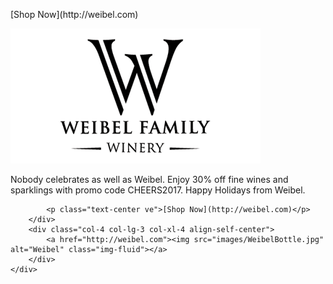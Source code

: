 <div class="card">
    <div class="row card-body">
        <p class="text-center vab d-none d-md-block">[Shop Now](http://weibel.com)</p>
        <div class="col-8 col-lg-9 col-xl-8 card-body align-self-center">
            <a href="http://weibel.com"><img src="images/WeibelLogo.png" alt="Weibel" class="img-fluid"></a>
            <p class="card-text text-center">Nobody celebrates as well as Weibel. Enjoy 30% off fine wines and sparklings with promo code CHEERS2017. Happy Holidays from Weibel.</p>

            <p class="text-center ve">[Shop Now](http://weibel.com)</p>
        </div>
        <div class="col-4 col-lg-3 col-xl-4 align-self-center">
            <a href="http://weibel.com"><img src="images/WeibelBottle.jpg" alt="Weibel" class="img-fluid"></a>
        </div>
    </div>
</div>
